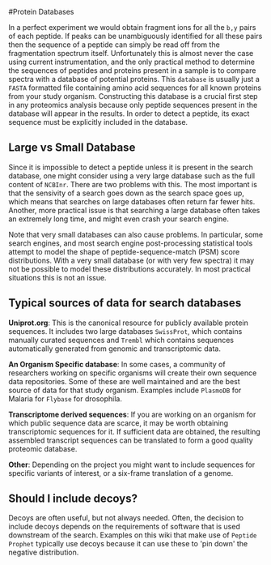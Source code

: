 #Protein Databases

In a perfect experiment we would obtain fragment ions for all the `b,y` pairs of each peptide.  If peaks can be unambiguously identified for all these pairs then the sequence of a peptide can simply be read off from the fragmentation spectrum itself.  Unfortunately this is almost never the case using current instrumentation, and the only practical method to determine the sequences of peptides and proteins present in a sample is to compare spectra with a database of potential proteins.  This `database` is usually just a `FASTA` formatted file containing amino acid sequences for all known proteins from your study organism.  Constructing this database is a crucial first step in any proteomics analysis because only peptide sequences present in the database will appear in the results.  In order to detect a peptide, its exact sequence must be explicitly included in the database. 

## Large vs Small Database

Since it is impossible to detect a peptide unless it is present in the search database, one might consider using a very large database such as the full content of `NCBInr`.  There are two problems with this.  The most important is that the sensivity of a search goes down as the search space goes up, which means that searches on large databases often return far fewer hits.  Another, more practical issue is that searching a large database often takes an extremely long time, and might even crash your search engine. 

Note that very small databases can also cause problems.  In particular, some search engines, and most search engine post-processing statistical tools attempt to model the shape of peptide-sequence-match (PSM) score distributions.  With a very small database (or with very few spectra) it may not be possible to model these distributions accurately.  In most practical situations this is not an issue.

## Typical sources of data for search databases

**Uniprot.org**: This is the canonical resource for publicly available protein sequences. It includes two large databases `SwissProt`, which contains manually curated sequences and `Trembl` which contains sequences automatically generated from genomic and transcriptomic data.

**An Organism Specific database**: In some cases, a community of researchers working on specific organisms will create their own sequence data repositories.  Some of these are well maintained and are the best source of data for that study organism.  Examples include `PlasmoDB` for Malaria for `Flybase` for drosophila.

**Transcriptome derived sequences**: If you are working on an organism for which public sequence data are scarce, it may be worth obtaining transcriptomic sequences for it.  If sufficient data are obtained, the resulting assembled transcript sequences can be translated to form a good quality proteomic database.

**Other**: Depending on the project you might want to include sequences for specific variants of interest, or a six-frame translation of a genome. 

## Should I include decoys?

Decoys are often useful, but not always needed.  Often, the decision to include decoys depends on the requirements of software that is used downstream of the search. Examples on this wiki that make use of `Peptide Prophet` typically use decoys because it can use these to 'pin down' the negative distribution.

